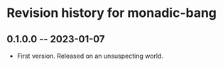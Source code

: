 # Revision history for monadic-bang

## 0.1.0.0 -- 2023-01-07

* First version. Released on an unsuspecting world.

